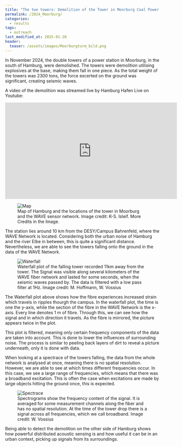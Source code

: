 ```yaml
---
title: "The two towers: Demolition of the Tower in Moorburg Coal Power station "
permalink: /2024_Moorburg/
categories:
  - results
tags:
  - outreach
last_modified_at: 2025-01-20
header:
  teaser: /assets/images/Moorburgturm_bild.png
---
```



In November 2024, the double towers of a power station in Moorburg, in the south of Hamburg, were demolished. The towers were demolition utilising explosives at the base, making them fall in one piece. As the total weight of the towers was 2300 tons, the force excerted on the ground was significant, creating seismic waves.

A video of the demolition was streamed live by Hamburg Hafen Live on Youtube:

<iframe 
  width="560" 
  height="315" 
  src="https://www.youtube.com/embed/bTMWJWn8IXM?start=1815" 
  title="YouTube video player" 
  frameborder="0" 
  allow="accelerometer; autoplay; clipboard-write; encrypted-media; gyroscope; picture-in-picture; web-share" 
  referrerpolicy="strict-origin-when-cross-origin" 
  allowfullscreen>
</iframe>

<figure class="align-center">
  <img src="{{ site.url }}{{ site.baseurl }}/assets/images/Moorburgturm_bild.png" alt="Map">
   <figcaption>Map of Hamburg and the locations of the tower in Moorburg and the WAVE sensor network. Image credit: K-S. Isleif. More Credits in the Image. </figcaption>
</figure> 


The station lies around 10 km from the DESY/Campus Bahrenfeld, where the WAVE Network is located. Considering both the urban noise of Hamburg and the river Elbe in between, this is quite a significant distance. Nevertheless, we are able to see the towers falling onto the ground in the data of the WAVE Network.


<figure class="align-center">
  <img src="{{ site.url }}{{ site.baseurl }}/assets/images/waterfallMoorburg1.png" alt="Waterfall">
   <figcaption>Waterfall plot of the falling tower recorded 11km away from the tower. The Signal was visible along several kilometers of the WAVE fiber network and lasted for some seconds, when the seismic waves passed by. The data is filtered with a low pass filter at 1Hz. Image credit: M. Hoffmann, W. Vossius</figcaption>
</figure> 

The Waterfall plot above shows how the fibre experiences increased strain which travels in ripples thourgh the campus. In the waterfall plot, the time is one the y-axis, while the section of the fibre in the WAVE Network is the x-axis. Every line denotes 1 m of fibre. Through this, we can see how the signal and in which direction it travels. As the fibre is mirrored, the picture appears twice in the plot.  

This plot is filtered, meaning only certain frequency components of the data are taken into account. This is done to lower the influences of surrounding noise. The process is similar to peeling back layers of dirt to reveal a picture underneath, only it is done with data. 

When looking at a spectrace of the towers falling, the data from the whole network is analysed at once, meaning there is no spatial resolution. However, we are able to see at which times different frequencies occur. In this case, we see a large range of frequencies, which means that there was a broadband excitation. This is often the case when excitations are made by large objects hitting the ground once, this is expected. 


<figure class="align-center">
  <img src="{{ site.url }}{{ site.baseurl }}/assets/images/SpectraceMoorburg.png" alt="Spectrace">
   <figcaption>Spectrograms show the frequency content of the signal. It is averaged for some measurement channels along the fiber and has no spatial resolution. At the time of the tower drop there is a signal across all frequencies, which we call broadband. Image credit: W. Vossius</figcaption>
</figure> 


Being able to detect the demolition on the other side of Hamburg shows how powerful distributed acoustic sensing is and how useful it can be in an urban context, picking up signals from its surroundings. 

